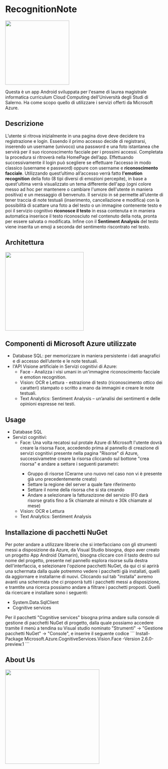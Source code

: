 # RecognitionNote

<img align="center" height="204" src="https://github.com/mario-santoro/FaceUnlockVocalNote/blob/master/immagini/icona cloud.png" >

Questa è un app Android sviluppata per l'esame di laurea magistrale informatica curriculum Cloud Computing dell'Università degli Studi di Salerno.
Ha come scopo quello di utilizzare i servizi offerti da Microsoft Azure. 

## Descrizione
L’utente si ritrova inizialmente in una pagina dove deve decidere tra registrazione e login. Essendo il primo accesso decide di registrarsi, inserendo un username (univoco) una password e una foto istantanea che servirà per il suo riconoscimento facciale per i prossimi accessi. Completata la procedura si ritroverà nella HomePage dell’app.
Effettuando successivamente il login può scegliere se effettuare l’accesso in modo classico (username e password) oppure con username e <b>riconoscimento facciale</b>. Utilizzando quest’ultimo all’accesso verrà fatto <b>l'emotion recognition</b> della foto (8 tipi diversi di emozioni percepite), in base a quest'ultima verrà visualizzato un tema differente dell'app (ogni colore messo ad hoc per mantenere o cambiare l'umore dell'utente in maniera positiva) e un messaggio di benvenuto. 
Il servizio in sé permette all’utente di tener traccia di note testuali (inserimento, cancellazione e modifica) con la possibilità di scattare una foto a del testo o un immagine contenente testo e poi il servizio cognitivo <b>riconosce il testo</b> in essa contenuta e in maniera automatica inserisce il testo riconosciuto nel contenuto della nota, pronta per essere salvata o modificata. Infine con il <b>Sentiment Analysis</b> del testo viene inserita un emoji a seconda del sentimento riscontrato nel testo.

## Architettura
<img align="center" height="250" src="https://github.com/mario-santoro/RecognitionNote/blob/master/immagini/architettura.jpg?raw=true" >

## Componenti di Microsoft Azure utilizzate 
 <ul>
	<li>Database SQL: per memorizzare in maniera persistente i dati anagrafici e di accesso dell’utente e le note testuali.</li>
	<li>l'API Visione artificiale in Servizi cognitivi di Azure: 
	<ul>
		<li>Face - Analizza i visi umani in un'immagine riconoscimento facciale e emotion recognition.</li>
		<li>Vision: OCR e Lettura - estrazione di testo (riconoscimento ottico dei caratteri) stampato o scritto a mano da immagini e creare le note testuali.</li> 
		<li>Text Analytics: Sentiment Analysis – un’analisi dei sentimenti e delle opinioni espresse nei testi.</li>
	</ul>
</ul>

## Usage
<ul>
	<li>Database SQL</li>
	<li>Servizi cognitivi: 
	<ul>
		<li>Face: Una volta recatosi sul protale Azure di Microsoft l'utente dovrà creare la risorsa Face, accedendo prima al pannello di creazione di servizi cognitivi presente nella pagina "Risorse" di Azure, successivametne creare la risorsa cliccando sul bottone "crea risorsa" e andare a settare i seguenti parametri: </li>
		<ul>
			<li>Gruppo di risorse (Cerarne uno nuovo nel caso non vi è presente già uno precedentemente creato)</li>
			<li>Settare la regione del server a quale fare riferimento</li>
			<li>Settare il nome della risorsa che si sta creando</li>
			<li>Andare a selezionare la fatturazizone del servizio (F0 darà risorse gratis fino a 5k chiamate al minuto e 30k chiamate al mese)</li>
		</ul>
		<li>Vision: OCR e Lettura</li> 
		<li>Text Analytics: Sentiment Analysis</li>
	</ul>
</ul>

## Installazione di pacchetti NuGet
Per poter andare a utilizzare librerie che si interfacciano con gli strumenti messi a disposizione da Azure, da Visual Studio bisogna, dopo aver creato un progetto App Android (Xamarin), bisogna cliccare con il tasto destro sul nome del progetto, presente nel pannello esplora risorse sulla destra dell'interfaccia, e selezionare l'opzione pacchetti NuGet, da qui ci si aprirà una schermata dalla quale potremmo vedere i pacchetti già installati, quelli da aggiornare e installarne di nuovi. Cliccando sul tab "installa" avremo avanti una schermata che ci proporrà tutti i pacchetti messi a disposizione, e tramtite una ricerca possiamo andare a filtrare i pacchetti proposti. Quelli da ricercare e installare sono i seguenti: 
<ul>
	<li>System.Data.SqlClient</li>
	<li>Cognitive services</li>
</ul>
Per il pacchetti "Cognitive services" bisogna prima andare sulla console di gestione di pacchetti NuGet di progetto, dalla quale possiamo accedere tramite il menù a tendina su Visual studio nominato "Strumenti" -> "Gestione pacchetti NuGet" -> "Console", e inserire il seguente codice 
```
	Install-Package Microsoft.Azure.CognitiveServices.Vision.Face -Version 2.6.0-preview.1
```

## About Us
<img align="center" height="300" src="https://github.com/mario-santoro/FaceUnlockVocalNote/blob/master/immagini/aboutUs.png" >
